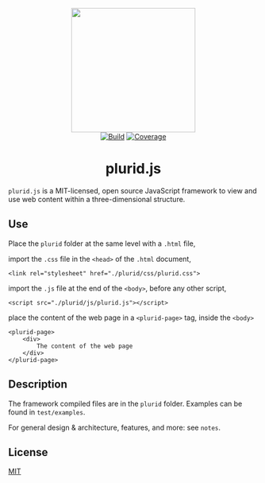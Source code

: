 <p align="center">
    <img src="https://raw.githubusercontent.com/plurid/plurid.js/master/docs/identity/plurid-logo.png" height="250px">
    <br />
    <a href="https://travis-ci.org/plurid/plurid.js"><img src="https://travis-ci.org/plurid/plurid.js.svg?branch=master" alt="Build"></a>
    <a href="https://coveralls.io/github/plurid/plurid.js?branch=master"><img src="https://coveralls.io/repos/github/plurid/plurid.js/badge.svg?branch=master" alt="Coverage"></a>
</p>


<h1 align="center">
    plurid.js
</h1>

`plurid.js` is a MIT-licensed, open source JavaScript framework to view and use web content within a three-dimensional structure.


## Use

Place the `plurid` folder at the same level with a `.html` file,

import the `.css` file in the `<head>` of the `.html` document,

    <link rel="stylesheet" href="./plurid/css/plurid.css">

import the `.js` file at the end of the `<body>`, before any other script,

    <script src="./plurid/js/plurid.js"></script>

place the content of the web page in a `<plurid-page>` tag, inside the `<body>`

    <plurid-page>
        <div>
            The content of the web page
        </div>
    </plurid-page>


## Description

The framework compiled files are in the `plurid` folder. Examples can be found in `test/examples`.

For general design & architecture, features, and more: see `notes`.


## License

[MIT](http://opensource.org/licenses/MIT)
